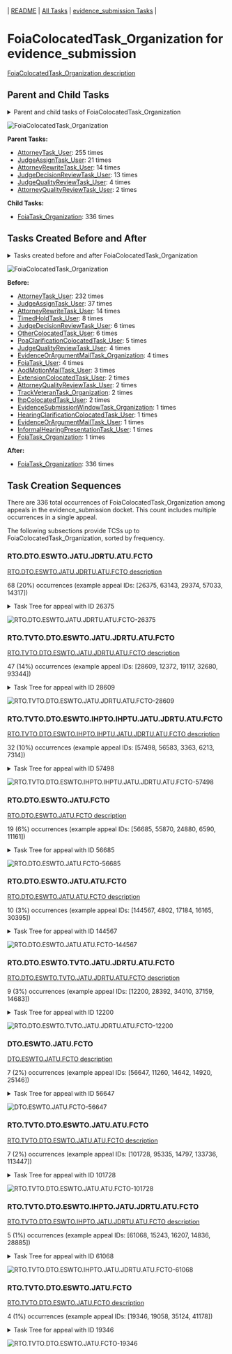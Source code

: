 <!-- DO NOT EDIT THIS FILE.  This file is autogenerated. -->
| [README](../README.md) | [All Tasks](../alltasks.md) | [evidence_submission Tasks](tasklist.md) |

# FoiaColocatedTask_Organization for evidence_submission

[FoiaColocatedTask_Organization description](../descr/FoiaColocatedTask_Organization.md)

## Parent and Child Tasks

<details><summary markdown='span'>Parent and child tasks of FoiaColocatedTask_Organization
</summary>

```
digraph G {
rankdir=LR;
node [shape=box]
"FoiaColocatedTask_Organization" -> "FoiaTask_Organization" [label=336]
"AttorneyTask_User" -> "FoiaColocatedTask_Organization" [label=255]
"JudgeAssignTask_User" -> "FoiaColocatedTask_Organization" [label=21]
"AttorneyRewriteTask_User" -> "FoiaColocatedTask_Organization" [label=14]
"JudgeDecisionReviewTask_User" -> "FoiaColocatedTask_Organization" [label=13]
"JudgeQualityReviewTask_User" -> "FoiaColocatedTask_Organization" [label=4]
"AttorneyQualityReviewTask_User" -> "FoiaColocatedTask_Organization" [label=2]
}
```
</details>

![FoiaColocatedTask_Organization](dot/FoiaColocatedTask_Organization-parentchild.dot.png)

**Parent Tasks:**

   * [AttorneyTask_User](AttorneyTask_User.md): 255 times
   * [JudgeAssignTask_User](JudgeAssignTask_User.md): 21 times
   * [AttorneyRewriteTask_User](AttorneyRewriteTask_User.md): 14 times
   * [JudgeDecisionReviewTask_User](JudgeDecisionReviewTask_User.md): 13 times
   * [JudgeQualityReviewTask_User](JudgeQualityReviewTask_User.md): 4 times
   * [AttorneyQualityReviewTask_User](AttorneyQualityReviewTask_User.md): 2 times

**Child Tasks:**

   * [FoiaTask_Organization](FoiaTask_Organization.md): 336 times

## Tasks Created Before and After

<details><summary markdown='span'>Tasks created before and after FoiaColocatedTask_Organization</summary>

```
digraph G {
rankdir=LR;

"FoiaColocatedTask_Organization" -> "FoiaTask_Organization" [label=336]
"AttorneyTask_User" -> "FoiaColocatedTask_Organization" [label=232]
"JudgeAssignTask_User" -> "FoiaColocatedTask_Organization" [label=37]
"AttorneyRewriteTask_User" -> "FoiaColocatedTask_Organization" [label=14]
"TimedHoldTask_User" -> "FoiaColocatedTask_Organization" [label=8]
"OtherColocatedTask_User" -> "FoiaColocatedTask_Organization" [label=6]
"JudgeDecisionReviewTask_User" -> "FoiaColocatedTask_Organization" [label=6]
"PoaClarificationColocatedTask_User" -> "FoiaColocatedTask_Organization" [label=5]
"JudgeQualityReviewTask_User" -> "FoiaColocatedTask_Organization" [label=4]
"FoiaTask_User" -> "FoiaColocatedTask_Organization" [label=4]
"EvidenceOrArgumentMailTask_Organization" -> "FoiaColocatedTask_Organization" [label=4]
"AodMotionMailTask_User" -> "FoiaColocatedTask_Organization" [label=3]
"TrackVeteranTask_Organization" -> "FoiaColocatedTask_Organization" [label=2]
"IhpColocatedTask_User" -> "FoiaColocatedTask_Organization" [label=2]
"ExtensionColocatedTask_User" -> "FoiaColocatedTask_Organization" [label=2]
"AttorneyQualityReviewTask_User" -> "FoiaColocatedTask_Organization" [label=2]
"InformalHearingPresentationTask_User" -> "FoiaColocatedTask_Organization" [label=1]
"HearingClarificationColocatedTask_User" -> "FoiaColocatedTask_Organization" [label=1]
"FoiaTask_Organization" -> "FoiaColocatedTask_Organization" [label=1]
"EvidenceSubmissionWindowTask_Organization" -> "FoiaColocatedTask_Organization" [label=1]
"EvidenceOrArgumentMailTask_User" -> "FoiaColocatedTask_Organization" [label=1]
}
```
</details>

![FoiaColocatedTask_Organization](dot/FoiaColocatedTask_Organization.dot.png)

**Before:**

   * [AttorneyTask_User](AttorneyTask_User.md): 232 times
   * [JudgeAssignTask_User](JudgeAssignTask_User.md): 37 times
   * [AttorneyRewriteTask_User](AttorneyRewriteTask_User.md): 14 times
   * [TimedHoldTask_User](TimedHoldTask_User.md): 8 times
   * [JudgeDecisionReviewTask_User](JudgeDecisionReviewTask_User.md): 6 times
   * [OtherColocatedTask_User](OtherColocatedTask_User.md): 6 times
   * [PoaClarificationColocatedTask_User](PoaClarificationColocatedTask_User.md): 5 times
   * [JudgeQualityReviewTask_User](JudgeQualityReviewTask_User.md): 4 times
   * [EvidenceOrArgumentMailTask_Organization](EvidenceOrArgumentMailTask_Organization.md): 4 times
   * [FoiaTask_User](FoiaTask_User.md): 4 times
   * [AodMotionMailTask_User](AodMotionMailTask_User.md): 3 times
   * [ExtensionColocatedTask_User](ExtensionColocatedTask_User.md): 2 times
   * [AttorneyQualityReviewTask_User](AttorneyQualityReviewTask_User.md): 2 times
   * [TrackVeteranTask_Organization](TrackVeteranTask_Organization.md): 2 times
   * [IhpColocatedTask_User](IhpColocatedTask_User.md): 2 times
   * [EvidenceSubmissionWindowTask_Organization](EvidenceSubmissionWindowTask_Organization.md): 1 times
   * [HearingClarificationColocatedTask_User](HearingClarificationColocatedTask_User.md): 1 times
   * [EvidenceOrArgumentMailTask_User](EvidenceOrArgumentMailTask_User.md): 1 times
   * [InformalHearingPresentationTask_User](InformalHearingPresentationTask_User.md): 1 times
   * [FoiaTask_Organization](FoiaTask_Organization.md): 1 times

**After:**

   * [FoiaTask_Organization](FoiaTask_Organization.md): 336 times

## Task Creation Sequences

There are 336 total occurrences of FoiaColocatedTask_Organization among appeals in the evidence_submission docket.  This count includes multiple occurrences in a single appeal.

The following subsections provide TCSs up to FoiaColocatedTask_Organization, sorted by frequency.

### RTO.DTO.ESWTO.JATU.JDRTU.ATU.FCTO

[RTO.DTO.ESWTO.JATU.JDRTU.ATU.FCTO description](../descr/RTO.DTO.ESWTO.JATU.JDRTU.ATU.FCTO.md)

68 (20%) occurrences (example appeal IDs: [26375, 63143, 29374, 57033, 14317])

<details><summary markdown='span'>Task Tree for appeal with ID 26375</summary>

```
@startuml
skinparam {
  ObjectBorderColor #555
  ObjectBorderThickness 0
  ObjectFontStyle bold
  ObjectFontSize 14
  ObjectAttributeFontColor #333
  ObjectAttributeFontSize 12
}
  object 0.RootTask #8dd3c7 {
Organization
}
  object 1.DistributionTask #ffffb3 {
Organization
}
  object 2.EvidenceSubmissionWindowTask #fccde5 {
Organization
}
  object 3.JudgeAssignTask #ccebc5 {
User
}
  object 4.JudgeDecisionReviewTask #d9d9d9 {
User
}
  object 5.AttorneyTask #bc80bd {
User
}
  object 6.FoiaColocatedTask #fccde5 {
Organization  <back:white>    </back>
}
  object 7.FoiaTask #fb8072 {
Organization
}
  object 8.FoiaTask #fb8072 {
User
}
0.RootTask -- 1.DistributionTask
1.DistributionTask -- 2.EvidenceSubmissionWindowTask
0.RootTask -- 3.JudgeAssignTask
0.RootTask -- 4.JudgeDecisionReviewTask
4.JudgeDecisionReviewTask -- 5.AttorneyTask
5.AttorneyTask -- 6.FoiaColocatedTask
6.FoiaColocatedTask -- 7.FoiaTask
7.FoiaTask -- 8.FoiaTask
@enduml
```
</details>

![RTO.DTO.ESWTO.JATU.JDRTU.ATU.FCTO-26375](uml/RTO.DTO.ESWTO.JATU.JDRTU.ATU.FCTO-26375.png)

### RTO.TVTO.DTO.ESWTO.JATU.JDRTU.ATU.FCTO

[RTO.TVTO.DTO.ESWTO.JATU.JDRTU.ATU.FCTO description](../descr/RTO.TVTO.DTO.ESWTO.JATU.JDRTU.ATU.FCTO.md)

47 (14%) occurrences (example appeal IDs: [28609, 12372, 19117, 32680, 93344])

<details><summary markdown='span'>Task Tree for appeal with ID 28609</summary>

```
@startuml
skinparam {
  ObjectBorderColor #555
  ObjectBorderThickness 0
  ObjectFontStyle bold
  ObjectFontSize 14
  ObjectAttributeFontColor #333
  ObjectAttributeFontSize 12
}
  object 0.RootTask #8dd3c7 {
Organization
}
  object 1.TrackVeteranTask #bebada {
Organization
}
  object 2.DistributionTask #ffffb3 {
Organization
}
  object 3.EvidenceSubmissionWindowTask #fccde5 {
Organization
}
  object 4.JudgeAssignTask #ccebc5 {
User
}
  object 5.JudgeDecisionReviewTask #d9d9d9 {
User
}
  object 6.AttorneyTask #bc80bd {
User
}
  object 7.FoiaColocatedTask #fccde5 {
Organization  <back:white>    </back>
}
  object 8.FoiaTask #fb8072 {
Organization
}
  object 9.FoiaTask #fb8072 {
User
}
0.RootTask -- 1.TrackVeteranTask
0.RootTask -- 2.DistributionTask
2.DistributionTask -- 3.EvidenceSubmissionWindowTask
0.RootTask -- 4.JudgeAssignTask
0.RootTask -- 5.JudgeDecisionReviewTask
5.JudgeDecisionReviewTask -- 6.AttorneyTask
6.AttorneyTask -- 7.FoiaColocatedTask
7.FoiaColocatedTask -- 8.FoiaTask
8.FoiaTask -- 9.FoiaTask
@enduml
```
</details>

![RTO.TVTO.DTO.ESWTO.JATU.JDRTU.ATU.FCTO-28609](uml/RTO.TVTO.DTO.ESWTO.JATU.JDRTU.ATU.FCTO-28609.png)

### RTO.TVTO.DTO.ESWTO.IHPTO.IHPTU.JATU.JDRTU.ATU.FCTO

[RTO.TVTO.DTO.ESWTO.IHPTO.IHPTU.JATU.JDRTU.ATU.FCTO description](../descr/RTO.TVTO.DTO.ESWTO.IHPTO.IHPTU.JATU.JDRTU.ATU.FCTO.md)

32 (10%) occurrences (example appeal IDs: [57498, 56583, 3363, 6213, 7314])

<details><summary markdown='span'>Task Tree for appeal with ID 57498</summary>

```
@startuml
skinparam {
  ObjectBorderColor #555
  ObjectBorderThickness 0
  ObjectFontStyle bold
  ObjectFontSize 14
  ObjectAttributeFontColor #333
  ObjectAttributeFontSize 12
}
  object 0.RootTask #8dd3c7 {
Organization
}
  object 1.TrackVeteranTask #bebada {
Organization
}
  object 2.DistributionTask #ffffb3 {
Organization
}
  object 3.EvidenceSubmissionWindowTask #fccde5 {
Organization
}
  object 4.InformalHearingPresentationTask #fdb462 {
Organization
}
  object 5.InformalHearingPresentationTask #fdb462 {
User
}
  object 6.JudgeAssignTask #ccebc5 {
User
}
  object 7.JudgeDecisionReviewTask #d9d9d9 {
User
}
  object 8.AttorneyTask #bc80bd {
User
}
  object 9.FoiaColocatedTask #fccde5 {
Organization  <back:white>    </back>
}
  object 10.FoiaTask #fb8072 {
Organization
}
  object 11.FoiaTask #fb8072 {
User
}
0.RootTask -- 1.TrackVeteranTask
0.RootTask -- 2.DistributionTask
2.DistributionTask -- 3.EvidenceSubmissionWindowTask
2.DistributionTask -- 4.InformalHearingPresentationTask
4.InformalHearingPresentationTask -- 5.InformalHearingPresentationTask
0.RootTask -- 6.JudgeAssignTask
0.RootTask -- 7.JudgeDecisionReviewTask
7.JudgeDecisionReviewTask -- 8.AttorneyTask
8.AttorneyTask -- 9.FoiaColocatedTask
9.FoiaColocatedTask -- 10.FoiaTask
10.FoiaTask -- 11.FoiaTask
@enduml
```
</details>

![RTO.TVTO.DTO.ESWTO.IHPTO.IHPTU.JATU.JDRTU.ATU.FCTO-57498](uml/RTO.TVTO.DTO.ESWTO.IHPTO.IHPTU.JATU.JDRTU.ATU.FCTO-57498.png)

### RTO.DTO.ESWTO.JATU.FCTO

[RTO.DTO.ESWTO.JATU.FCTO description](../descr/RTO.DTO.ESWTO.JATU.FCTO.md)

19 (6%) occurrences (example appeal IDs: [56685, 55870, 24880, 6590, 11161])

<details><summary markdown='span'>Task Tree for appeal with ID 56685</summary>

```
@startuml
skinparam {
  ObjectBorderColor #555
  ObjectBorderThickness 0
  ObjectFontStyle bold
  ObjectFontSize 14
  ObjectAttributeFontColor #333
  ObjectAttributeFontSize 12
}
  object 0.RootTask #8dd3c7 {
Organization
}
  object 1.DistributionTask #ffffb3 {
Organization
}
  object 2.EvidenceSubmissionWindowTask #fccde5 {
Organization
}
  object 3.JudgeAssignTask #ccebc5 {
User
}
  object 4.JudgeDecisionReviewTask #d9d9d9 {
User
}
  object 5.AttorneyTask #bc80bd {
User
}
  object 6.FoiaColocatedTask #fccde5 {
Organization  <back:white>    </back>
}
  object 7.FoiaTask #fb8072 {
Organization
}
  object 8.FoiaRequestMailTask #bebada {
Organization
}
  object 9.FoiaRequestMailTask #bebada {
Organization
}
  object 10.JudgeAssignTask #ccebc5 {
User
}
  object 11.JudgeDecisionReviewTask #d9d9d9 {
User
}
  object 12.AttorneyTask #bc80bd {
User
}
  object 13.EvidenceOrArgumentMailTask #ffffb3 {
Organization
}
  object 14.FoiaColocatedTask #fccde5 {
Organization  <back:white>    </back>
}
  object 15.FoiaTask #fb8072 {
Organization
}
  object 16.JudgeDecisionReviewTask #d9d9d9 {
User
}
  object 17.JudgeDecisionReviewTask #d9d9d9 {
User
}
  object 18.BvaDispatchTask #b3de69 {
Organization
}
  object 19.BvaDispatchTask #b3de69 {
User
}
0.RootTask -- 1.DistributionTask
1.DistributionTask -- 2.EvidenceSubmissionWindowTask
0.RootTask -- 3.JudgeAssignTask
0.RootTask -- 4.JudgeDecisionReviewTask
4.JudgeDecisionReviewTask -- 5.AttorneyTask
5.AttorneyTask -- 6.FoiaColocatedTask
6.FoiaColocatedTask -- 7.FoiaTask
0.RootTask -- 8.FoiaRequestMailTask
8.FoiaRequestMailTask -- 9.FoiaRequestMailTask
0.RootTask -- 10.JudgeAssignTask
0.RootTask -- 11.JudgeDecisionReviewTask
17.JudgeDecisionReviewTask -- 12.AttorneyTask
0.RootTask -- 13.EvidenceOrArgumentMailTask
12.AttorneyTask -- 14.FoiaColocatedTask
14.FoiaColocatedTask -- 15.FoiaTask
0.RootTask -- 16.JudgeDecisionReviewTask
0.RootTask -- 17.JudgeDecisionReviewTask
0.RootTask -- 18.BvaDispatchTask
18.BvaDispatchTask -- 19.BvaDispatchTask
@enduml
```
</details>

![RTO.DTO.ESWTO.JATU.FCTO-56685](uml/RTO.DTO.ESWTO.JATU.FCTO-56685.png)

### RTO.DTO.ESWTO.JATU.ATU.FCTO

[RTO.DTO.ESWTO.JATU.ATU.FCTO description](../descr/RTO.DTO.ESWTO.JATU.ATU.FCTO.md)

10 (3%) occurrences (example appeal IDs: [144567, 4802, 17184, 16165, 30395])

<details><summary markdown='span'>Task Tree for appeal with ID 144567</summary>

```
@startuml
skinparam {
  ObjectBorderColor #555
  ObjectBorderThickness 0
  ObjectFontStyle bold
  ObjectFontSize 14
  ObjectAttributeFontColor #333
  ObjectAttributeFontSize 12
}
  object 0.RootTask #8dd3c7 {
Organization
}
  object 1.DistributionTask #ffffb3 {
Organization
}
  object 2.EvidenceSubmissionWindowTask #fccde5 {
Organization
}
  object 3.JudgeAssignTask #ccebc5 {
User
}
  object 4.JudgeDecisionReviewTask #d9d9d9 {
User
}
  object 5.AttorneyTask #bc80bd {
User
}
  object 6.FoiaColocatedTask #fccde5 {
Organization  <back:white>    </back>
}
  object 7.FoiaTask #fb8072 {
Organization
}
  object 8.FoiaTask #fb8072 {
User
}
  object 9.JudgeDecisionReviewTask #d9d9d9 {
User
}
  object 10.JudgeDecisionReviewTask #d9d9d9 {
User
}
  object 11.BvaDispatchTask #b3de69 {
Organization
}
  object 12.BvaDispatchTask #b3de69 {
User
}
0.RootTask -- 1.DistributionTask
1.DistributionTask -- 2.EvidenceSubmissionWindowTask
0.RootTask -- 3.JudgeAssignTask
0.RootTask -- 4.JudgeDecisionReviewTask
10.JudgeDecisionReviewTask -- 5.AttorneyTask
5.AttorneyTask -- 6.FoiaColocatedTask
6.FoiaColocatedTask -- 7.FoiaTask
7.FoiaTask -- 8.FoiaTask
0.RootTask -- 9.JudgeDecisionReviewTask
0.RootTask -- 10.JudgeDecisionReviewTask
0.RootTask -- 11.BvaDispatchTask
11.BvaDispatchTask -- 12.BvaDispatchTask
@enduml
```
</details>

![RTO.DTO.ESWTO.JATU.ATU.FCTO-144567](uml/RTO.DTO.ESWTO.JATU.ATU.FCTO-144567.png)

### RTO.DTO.ESWTO.TVTO.JATU.JDRTU.ATU.FCTO

[RTO.DTO.ESWTO.TVTO.JATU.JDRTU.ATU.FCTO description](../descr/RTO.DTO.ESWTO.TVTO.JATU.JDRTU.ATU.FCTO.md)

9 (3%) occurrences (example appeal IDs: [12200, 28392, 34010, 37159, 14683])

<details><summary markdown='span'>Task Tree for appeal with ID 12200</summary>

```
@startuml
skinparam {
  ObjectBorderColor #555
  ObjectBorderThickness 0
  ObjectFontStyle bold
  ObjectFontSize 14
  ObjectAttributeFontColor #333
  ObjectAttributeFontSize 12
}
  object 0.RootTask #8dd3c7 {
Organization
}
  object 1.TrackVeteranTask #bebada {
Organization
}
  object 2.DistributionTask #ffffb3 {
Organization
}
  object 3.EvidenceSubmissionWindowTask #fccde5 {
Organization
}
  object 4.InformalHearingPresentationTask #fdb462 {
Organization
}
  object 5.TrackVeteranTask #bebada {
Organization
}
  object 6.JudgeAssignTask #ccebc5 {
User
}
  object 7.JudgeDecisionReviewTask #d9d9d9 {
User
}
  object 8.AttorneyTask #bc80bd {
User
}
  object 9.FoiaColocatedTask #fccde5 {
Organization  <back:white>    </back>
}
  object 10.FoiaTask #fb8072 {
Organization
}
  object 11.FoiaTask #fb8072 {
User
}
  object 12.AppealWithdrawalMailTask #80b1d3 {
Organization
}
  object 13.AppealWithdrawalMailTask #80b1d3 {
Organization
}
  object 14.AppealWithdrawalMailTask #80b1d3 {
Organization
}
  object 15.AppealWithdrawalMailTask #80b1d3 {
User
}
  object 16.FoiaTask #fb8072 {
User
}
  object 17.BvaDispatchTask #b3de69 {
Organization
}
  object 18.BvaDispatchTask #b3de69 {
User
}
0.RootTask -- 1.TrackVeteranTask
0.RootTask -- 2.DistributionTask
2.DistributionTask -- 3.EvidenceSubmissionWindowTask
2.DistributionTask -- 4.InformalHearingPresentationTask
0.RootTask -- 5.TrackVeteranTask
0.RootTask -- 6.JudgeAssignTask
0.RootTask -- 7.JudgeDecisionReviewTask
7.JudgeDecisionReviewTask -- 8.AttorneyTask
8.AttorneyTask -- 9.FoiaColocatedTask
9.FoiaColocatedTask -- 10.FoiaTask
10.FoiaTask -- 11.FoiaTask
0.RootTask -- 12.AppealWithdrawalMailTask
12.AppealWithdrawalMailTask -- 13.AppealWithdrawalMailTask
13.AppealWithdrawalMailTask -- 14.AppealWithdrawalMailTask
14.AppealWithdrawalMailTask -- 15.AppealWithdrawalMailTask
10.FoiaTask -- 16.FoiaTask
0.RootTask -- 17.BvaDispatchTask
17.BvaDispatchTask -- 18.BvaDispatchTask
@enduml
```
</details>

![RTO.DTO.ESWTO.TVTO.JATU.JDRTU.ATU.FCTO-12200](uml/RTO.DTO.ESWTO.TVTO.JATU.JDRTU.ATU.FCTO-12200.png)

### DTO.ESWTO.JATU.FCTO

[DTO.ESWTO.JATU.FCTO description](../descr/DTO.ESWTO.JATU.FCTO.md)

7 (2%) occurrences (example appeal IDs: [56647, 11260, 14642, 14920, 25146])

<details><summary markdown='span'>Task Tree for appeal with ID 56647</summary>

```
@startuml
skinparam {
  ObjectBorderColor #555
  ObjectBorderThickness 0
  ObjectFontStyle bold
  ObjectFontSize 14
  ObjectAttributeFontColor #333
  ObjectAttributeFontSize 12
}
  object 0.RootTask #8dd3c7 {
Organization
}
  object 1.DistributionTask #ffffb3 {
Organization
}
  object 2.EvidenceSubmissionWindowTask #fccde5 {
Organization
}
  object 3.JudgeAssignTask #ccebc5 {
User
}
  object 4.JudgeDecisionReviewTask #d9d9d9 {
User
}
  object 5.AttorneyTask #bc80bd {
User
}
  object 6.FoiaColocatedTask #fccde5 {
Organization  <back:white>    </back>
}
  object 7.FoiaTask #fb8072 {
Organization
}
  object 8.FoiaTask #fb8072 {
User
}
  object 9.AodMotionMailTask #d9d9d9 {
Organization
}
  object 10.AodMotionMailTask #d9d9d9 {
Organization
}
  object 11.AodMotionMailTask #d9d9d9 {
User
}
  object 12.FoiaTask #fb8072 {
User
}
0.RootTask -- 1.DistributionTask
1.DistributionTask -- 2.EvidenceSubmissionWindowTask
0.RootTask -- 3.JudgeAssignTask
0.RootTask -- 4.JudgeDecisionReviewTask
4.JudgeDecisionReviewTask -- 5.AttorneyTask
5.AttorneyTask -- 6.FoiaColocatedTask
6.FoiaColocatedTask -- 7.FoiaTask
7.FoiaTask -- 8.FoiaTask
0.RootTask -- 9.AodMotionMailTask
9.AodMotionMailTask -- 10.AodMotionMailTask
10.AodMotionMailTask -- 11.AodMotionMailTask
7.FoiaTask -- 12.FoiaTask
@enduml
```
</details>

![DTO.ESWTO.JATU.FCTO-56647](uml/DTO.ESWTO.JATU.FCTO-56647.png)

### RTO.TVTO.DTO.ESWTO.JATU.ATU.FCTO

[RTO.TVTO.DTO.ESWTO.JATU.ATU.FCTO description](../descr/RTO.TVTO.DTO.ESWTO.JATU.ATU.FCTO.md)

7 (2%) occurrences (example appeal IDs: [101728, 95335, 14797, 133736, 113447])

<details><summary markdown='span'>Task Tree for appeal with ID 101728</summary>

```
@startuml
skinparam {
  ObjectBorderColor #555
  ObjectBorderThickness 0
  ObjectFontStyle bold
  ObjectFontSize 14
  ObjectAttributeFontColor #333
  ObjectAttributeFontSize 12
}
  object 0.RootTask #8dd3c7 {
Organization
}
  object 1.TrackVeteranTask #bebada {
Organization
}
  object 2.DistributionTask #ffffb3 {
Organization
}
  object 3.EvidenceSubmissionWindowTask #fccde5 {
Organization
}
  object 4.JudgeAssignTask #ccebc5 {
User
}
  object 5.JudgeDecisionReviewTask #d9d9d9 {
User
}
  object 6.AttorneyTask #bc80bd {
User
}
  object 7.FoiaColocatedTask #fccde5 {
Organization  <back:white>    </back>
}
  object 8.FoiaTask #fb8072 {
Organization
}
  object 9.FoiaTask #fb8072 {
User
}
  object 10.TimedHoldTask #fccde5 {
User
}
  object 11.TimedHoldTask #fccde5 {
User
}
  object 12.JudgeDecisionReviewTask #d9d9d9 {
User
}
  object 13.JudgeDecisionReviewTask #d9d9d9 {
User
}
  object 14.BvaDispatchTask #b3de69 {
Organization
}
  object 15.BvaDispatchTask #b3de69 {
User
}
0.RootTask -- 1.TrackVeteranTask
0.RootTask -- 2.DistributionTask
2.DistributionTask -- 3.EvidenceSubmissionWindowTask
0.RootTask -- 4.JudgeAssignTask
0.RootTask -- 5.JudgeDecisionReviewTask
13.JudgeDecisionReviewTask -- 6.AttorneyTask
6.AttorneyTask -- 7.FoiaColocatedTask
7.FoiaColocatedTask -- 8.FoiaTask
8.FoiaTask -- 9.FoiaTask
9.FoiaTask -- 10.TimedHoldTask
9.FoiaTask -- 11.TimedHoldTask
0.RootTask -- 12.JudgeDecisionReviewTask
0.RootTask -- 13.JudgeDecisionReviewTask
0.RootTask -- 14.BvaDispatchTask
14.BvaDispatchTask -- 15.BvaDispatchTask
@enduml
```
</details>

![RTO.TVTO.DTO.ESWTO.JATU.ATU.FCTO-101728](uml/RTO.TVTO.DTO.ESWTO.JATU.ATU.FCTO-101728.png)

### RTO.TVTO.DTO.ESWTO.IHPTO.JATU.JDRTU.ATU.FCTO

[RTO.TVTO.DTO.ESWTO.IHPTO.JATU.JDRTU.ATU.FCTO description](../descr/RTO.TVTO.DTO.ESWTO.IHPTO.JATU.JDRTU.ATU.FCTO.md)

5 (1%) occurrences (example appeal IDs: [61068, 15243, 16207, 14836, 28885])

<details><summary markdown='span'>Task Tree for appeal with ID 61068</summary>

```
@startuml
skinparam {
  ObjectBorderColor #555
  ObjectBorderThickness 0
  ObjectFontStyle bold
  ObjectFontSize 14
  ObjectAttributeFontColor #333
  ObjectAttributeFontSize 12
}
  object 0.RootTask #8dd3c7 {
Organization
}
  object 1.TrackVeteranTask #bebada {
Organization
}
  object 2.DistributionTask #ffffb3 {
Organization
}
  object 3.EvidenceSubmissionWindowTask #fccde5 {
Organization
}
  object 4.InformalHearingPresentationTask #fdb462 {
Organization
}
  object 5.JudgeAssignTask #ccebc5 {
User
}
  object 6.JudgeDecisionReviewTask #d9d9d9 {
User
}
  object 7.AttorneyTask #bc80bd {
User
}
  object 8.FoiaColocatedTask #fccde5 {
Organization  <back:white>    </back>
}
  object 9.FoiaTask #fb8072 {
Organization
}
  object 10.FoiaTask #fb8072 {
User
}
0.RootTask -- 1.TrackVeteranTask
0.RootTask -- 2.DistributionTask
2.DistributionTask -- 3.EvidenceSubmissionWindowTask
2.DistributionTask -- 4.InformalHearingPresentationTask
0.RootTask -- 5.JudgeAssignTask
0.RootTask -- 6.JudgeDecisionReviewTask
6.JudgeDecisionReviewTask -- 7.AttorneyTask
7.AttorneyTask -- 8.FoiaColocatedTask
8.FoiaColocatedTask -- 9.FoiaTask
9.FoiaTask -- 10.FoiaTask
@enduml
```
</details>

![RTO.TVTO.DTO.ESWTO.IHPTO.JATU.JDRTU.ATU.FCTO-61068](uml/RTO.TVTO.DTO.ESWTO.IHPTO.JATU.JDRTU.ATU.FCTO-61068.png)

### RTO.TVTO.DTO.ESWTO.JATU.FCTO

[RTO.TVTO.DTO.ESWTO.JATU.FCTO description](../descr/RTO.TVTO.DTO.ESWTO.JATU.FCTO.md)

4 (1%) occurrences (example appeal IDs: [19346, 19058, 35124, 41178])

<details><summary markdown='span'>Task Tree for appeal with ID 19346</summary>

```
@startuml
skinparam {
  ObjectBorderColor #555
  ObjectBorderThickness 0
  ObjectFontStyle bold
  ObjectFontSize 14
  ObjectAttributeFontColor #333
  ObjectAttributeFontSize 12
}
  object 0.RootTask #8dd3c7 {
Organization
}
  object 1.TrackVeteranTask #bebada {
Organization
}
  object 2.DistributionTask #ffffb3 {
Organization
}
  object 3.EvidenceSubmissionWindowTask #fccde5 {
Organization
}
  object 4.JudgeAssignTask #ccebc5 {
User
}
  object 5.JudgeDecisionReviewTask #d9d9d9 {
User
}
  object 6.AttorneyTask #bc80bd {
User
}
  object 7.FoiaColocatedTask #fccde5 {
Organization  <back:white>    </back>
}
  object 8.FoiaTask #fb8072 {
Organization
}
  object 9.FoiaTask #fb8072 {
User
}
  object 10.OtherColocatedTask #80b1d3 {
Organization
}
  object 11.OtherColocatedTask #80b1d3 {
User
}
  object 12.ScheduleHearingColocatedTask #ccebc5 {
Organization
}
  object 13.TimedHoldTask #fccde5 {
User
}
  object 14.JudgeAssignTask #ccebc5 {
User
}
  object 15.JudgeDecisionReviewTask #d9d9d9 {
User
}
  object 16.AttorneyTask #bc80bd {
User
}
  object 17.AttorneyRewriteTask #b3de69 {
User
}
  object 18.BvaDispatchTask #b3de69 {
Organization
}
  object 19.BvaDispatchTask #b3de69 {
User
}
0.RootTask -- 1.TrackVeteranTask
0.RootTask -- 2.DistributionTask
2.DistributionTask -- 3.EvidenceSubmissionWindowTask
0.RootTask -- 4.JudgeAssignTask
0.RootTask -- 5.JudgeDecisionReviewTask
5.JudgeDecisionReviewTask -- 6.AttorneyTask
6.AttorneyTask -- 7.FoiaColocatedTask
7.FoiaColocatedTask -- 8.FoiaTask
8.FoiaTask -- 9.FoiaTask
14.JudgeAssignTask -- 10.OtherColocatedTask
10.OtherColocatedTask -- 11.OtherColocatedTask
6.AttorneyTask -- 12.ScheduleHearingColocatedTask
11.OtherColocatedTask -- 13.TimedHoldTask
0.RootTask -- 14.JudgeAssignTask
0.RootTask -- 15.JudgeDecisionReviewTask
15.JudgeDecisionReviewTask -- 16.AttorneyTask
15.JudgeDecisionReviewTask -- 17.AttorneyRewriteTask
0.RootTask -- 18.BvaDispatchTask
18.BvaDispatchTask -- 19.BvaDispatchTask
@enduml
```
</details>

![RTO.TVTO.DTO.ESWTO.JATU.FCTO-19346](uml/RTO.TVTO.DTO.ESWTO.JATU.FCTO-19346.png)

